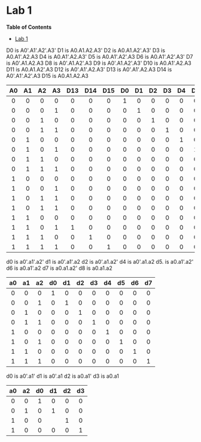 # Lab 1
<!-- markdown-toc start - Don't edit this section. Run M-x markdown-toc-refresh-toc -->
**Table of Contents**

- [Lab 1](#lab-1)

<!-- markdown-toc end -->


D0 is A0'.A1'.A2'.A3'
D1 is A0.A1.A2.A3'
D2 is A0.A1.A2'.A3'
D3 is A0.A1'.A2.A3
D4 is A0.A1'.A2.A3'
D5 is A0.A1'.A2'.A3
D6 is A0.A1'.A2'.A3'
D7 is A0'.A1.A2.A3
D8 is A0'.A1.A2'.A3
D9 is A0'.A1.A2'.A3'
D10 is A0.A1'.A2.A3
D11 is A0.A1.A2'.A3
D12 is A0'.A1'.A2.A3'
D13 is A0'.A1'.A2.A3
D14 is A0'.A1'.A2'.A3
D15 is A0.A1.A2.A3


| A0 | A1 | A2 | A3 | D13 | D14 | D15 | D0 | D1 | D2 | D3 | D4 | D5 | D6 | D7 | D8 | D9 | D10 | D11 | D12 |
|:--:|:--:|:--:|:--:|:---:|:---:|:---:|:--:|:--:|:--:|:--:|:--:|:--:|:--:|:--:|:--:|:--:|:---:|:---:|:---:|
| 0  | 0  | 0  | 0  | 0   | 0   | 0   | 1  | 0  | 0  | 0  | 0  | 0  | 0  | 0  | 0  | 0  | 0   | 0   | 0   |
| 0  | 0  | 0  | 1  | 0   | 0   | 0   | 0  | 1  | 0  | 0  | 0  | 0  | 0  | 0  | 0  | 0  | 0   | 0   | 0   |
| 0  | 0  | 1  | 0  | 0   | 0   | 0   | 0  | 0  | 1  | 0  | 0  | 0  | 0  | 0  | 0  | 0  | 0   | 0   | 0   |
| 0  | 0  | 1  | 1  | 0   | 0   | 0   | 0  | 0  | 0  | 1  | 0  | 0  | 0  | 0  | 0  | 0  | 0   | 0   | 0   |
| 0  | 1  | 0  | 0  | 0   | 0   | 0   | 0  | 0  | 0  | 0  | 1  | 0  | 0  | 0  | 0  | 0  | 0   | 0   | 0   |
| 0  | 1  | 0  | 1  | 0   | 0   | 0   | 0  | 0  | 0  | 0  | 0  | 1  | 0  | 0  | 0  | 0  | 0   | 0   | 0   |
| 0  | 1  | 1  | 0  | 0   | 0   | 0   | 0  | 0  | 0  | 0  | 0  | 0  | 1  | 0  | 0  | 0  | 0   | 0   | 0   |
| 0  | 1  | 1  | 1  | 0   | 0   | 0   | 0  | 0  | 0  | 0  | 0  | 0  | 0  | 1  | 0  | 0  | 0   | 0   | 0   |
| 1  | 0  | 0  | 0  | 0   | 0   | 0   | 0  | 0  | 0  | 0  | 0  | 0  | 0  | 0  | 1  | 0  | 0   | 0   | 0   |
| 1  | 0  | 0  | 1  | 0   | 0   | 0   | 0  | 0  | 0  | 0  | 0  | 0  | 0  | 0  | 0  | 1  | 0   | 0   | 0   |
| 1  | 0  | 1  | 1  | 0   | 0   | 0   | 0  | 0  | 0  | 0  | 0  | 0  | 0  | 0  | 0  | 0  | 1   | 0   | 0   |
| 1  | 0  | 1  | 1  | 0   | 0   | 0   | 0  | 0  | 0  | 0  | 0  | 0  | 0  | 0  | 0  | 0  | 0   | 1   | 0   |
| 1  | 1  | 0  | 0  | 0   | 0   | 0   | 0  | 0  | 0  | 0  | 0  | 0  | 0  | 0  | 0  | 0  | 0   | 0   | 1   |
| 1  | 1  | 0  | 1  | 1   | 0   | 0   | 0  | 0  | 0  | 0  | 0  | 0  | 0  | 0  | 0  | 0  | 0   | 0   | 0   |
| 1  | 1  | 1  | 0  | 0   | 1   | 0   | 0  | 0  | 0  | 0  | 0  | 0  | 0  | 0  | 0  | 0  | 0   | 0   | 0   |
| 1  | 1  | 1  | 1  | 0   | 0   | 1   | 0  | 0  | 0  | 0  | 0  | 0  | 0  | 0  | 0  | 0  | 0   | 0   | 0   |
    

d0 is a0'.a1'.a2'
d1 is a0'.a1'.a2
d2 is a0'.a1.a2'
d4 is a0'.a1.a2
d5. is a0.a1'.a2'
d6 is a0.a1'.a2
d7 is a0.a1.a2'
d8 is a0.a1.a2

| a0 | a1 | a2 | d0 | d1 | d2 | d3 | d4 | d5 | d6 | d7 |
|:--:|:--:|:--:|:--:|:--:|:--:|:--:|:--:|:--:|:--:|:--:|
| 0  | 0  | 0  | 1  | 0  | 0  | 0  | 0  | 0  | 0  | 0  |
| 0  | 0  | 1  | 0  | 1  | 0  | 0  | 0  | 0  | 0  | 0  |
| 0  | 1  | 0  | 0  | 0  | 1  | 0  | 0  | 0  | 0  | 0  |
| 0  | 1  | 1  | 0  | 0  | 0  | 1  | 0  | 0  | 0  | 0  |
| 1  | 0  | 0  | 0  | 0  | 0  | 0  | 1  | 0  | 0  | 0  |
| 1  | 0  | 1  | 0  | 0  | 0  | 0  | 0  | 1  | 0  | 0  |
| 1  | 1  | 0  | 0  | 0  | 0  | 0  | 0  | 0  | 1  | 0  |
| 1  | 1  | 1  | 0  | 0  | 0  | 0  | 0  | 0  | 0  | 1  |


d0 is a0'.a1'
d1 is a0'.a1
d2 is a0.a1'
d3 is a0.a1


| a0 | a2 | d0 | d1 | d2 | d3 |
|:--:|:--:|:--:|:--:|:--:|:--:|
| 0  | 0  | 1  | 0  | 0  | 0  |
| 0  | 1  | 0  | 1  | 0  | 0  |
| 1  | 0  | 0  |   | 1  | 0  |
| 1  | 0  | 0  | 0  | 0  | 1  |
